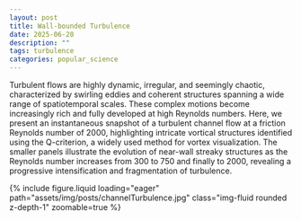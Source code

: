```yaml
---
layout: post
title: Wall-bounded Turbulence
date: 2025-06-20
description: ""
tags: turbulence
categories: popular_science
---
```


Turbulent flows are highly dynamic, irregular, and seemingly chaotic, characterized by swirling eddies and coherent structures spanning a wide range of spatiotemporal scales. These complex motions become increasingly rich and fully developed at high Reynolds numbers. Here, we present an instantaneous snapshot of a turbulent channel flow at a friction Reynolds number of 2000, highlighting intricate vortical structures identified using the Q-criterion, a widely used method for vortex visualization. The smaller panels illustrate the evolution of near-wall streaky structures as the Reynolds number increases from 300 to 750 and finally to 2000, revealing a progressive intensification and fragmentation of turbulence.

<div class="row mt-3">
    <div class="col-sm mt-3 mt-md-0">
        {% include figure.liquid loading="eager" path="assets/img/posts/channelTurbulence.jpg" class="img-fluid rounded z-depth-1" zoomable=true %}
    </div>
</div>
